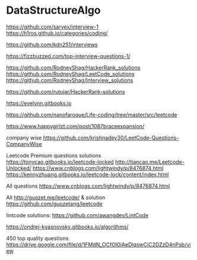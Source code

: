 # DataStructureAlgo

https://github.com/sarvex/interview-1
https://h1ros.github.io/categories/coding/

https://github.com/kdn251/interviews

https://fizzbuzzed.com/top-interview-questions-1/

https://github.com/RodneyShag/HackerRank_solutions
https://github.com/RodneyShag/LeetCode_solutions
https://github.com/RodneyShag/Interview_solutions

https://github.com/rutujar/HackerRank-solutions


https://evelynn.gitbooks.io

https://github.com/nanofaroque/Life-coding/tree/master/src/leetcode



https://www.happygirlzt.com/post/1087braceexpansion/


company wise
https://github.com/krishnadey30/LeetCode-Questions-CompanyWise







Leetcode Premium questions solutions
https://tonycao.gitbooks.io/leetcode-locked
http://tiancao.me/Leetcode-Unlocked/
https://www.cnblogs.com/lightwindy/p/8476874.html
https://kennyzhuang.gitbooks.io/leetcode-lock/content/index.html


All questions
https://www.cnblogs.com/lightwindy/p/8476874.html



All
http://guozet.me/leetcode/ & solution https://github.com/guozetang/leetcode

lintcode solutions: https://github.com/awangdev/LintCode

https://ondrej-kvasnovsky.gitbooks.io/algorithms/

450 top quality questions
https://drive.google.com/file/d/1FMdN_OCfOI0iAeDlqswCiC2DZzD4nPsb/view
